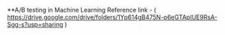 **A/B testing in Machine Learning
Reference link - ( https://drive.google.com/drive/folders/1Yp614gB475N-p6eGTApIUE9RsA-Sgg-s?usp=sharing )
